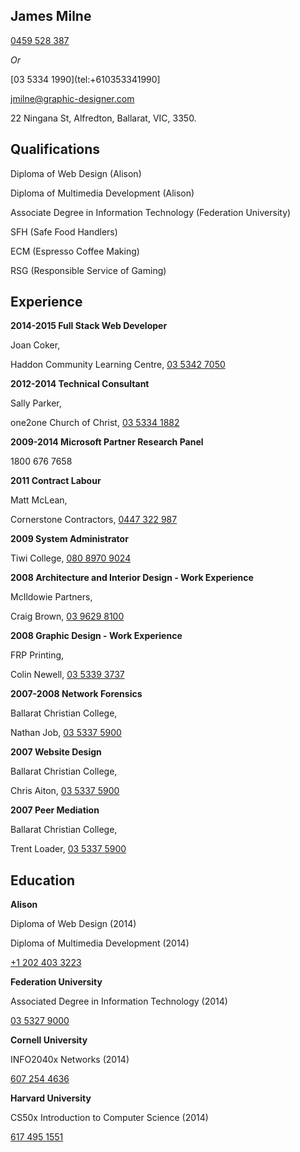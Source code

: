 ## James Milne

[0459 528 387](tel:+6159528387)

*Or*

[03 5334 1990](tel:+610353341990]

[jmilne@graphic-designer.com](mailto:jmilne@graphic-designer.com)

22 Ningana St, Alfredton, Ballarat, VIC, 3350.

## Qualifications

Diploma of Web Design (Alison)

Diploma of Multimedia Development (Alison)

Associate Degree in Information Technology (Federation University)

SFH (Safe Food Handlers)

ECM (Espresso Coffee Making)

RSG (Responsible Service of Gaming)

## Experience

**2014-2015 Full Stack Web Developer**

Joan Coker, 

Haddon Community Learning Centre, [03 5342 7050](tel:+610353427050)

**2012-2014 Technical Consultant**

Sally Parker,

one2one Church of Christ, [03 5334 1882](tel:+610353341882)

**2009-2014 Microsoft Partner Research Panel**

1800 676 7658

**2011 Contract Labour**

Matt McLean,

Cornerstone Contractors, [0447 322 987](tel:+6147322987)

**2009 System Administrator**

Tiwi College, [080 8970 9024](tel:+618089709024)

**2008 Architecture and Interior Design - Work Experience**

McIldowie Partners,

Craig Brown, [03 9629 8100](tel:+61396298100)

**2008 Graphic Design - Work Experience**

FRP Printing,

Colin Newell, [03 5339 3737](tel:+61353393737)

**2007-2008 Network Forensics**

Ballarat Christian College,

Nathan Job, [03 5337 5900](tel:+61353375900)

**2007 Website Design**

Ballarat Christian College,

Chris Aiton, [03 5337 5900](tel:+61353375900)

**2007 Peer Mediation**

Ballarat Christian College,

Trent Loader, [03 5337 5900](tel:+61353375900)

## Education

**Alison**

Diploma of Web Design (2014)

Diploma of Multimedia Development (2014)

[+1 202 403 3223](tel:+12024033223)

**Federation University**

Associated Degree in Information Technology (2014)

[03 5327 9000](tel:+61353279000)

**Cornell University**

INFO2040x Networks (2014)

[607 254 4636](tel:+6072544636)

**Harvard University**

CS50x Introduction to Computer Science (2014)

[617 495 1551](tel:+6174951551)
